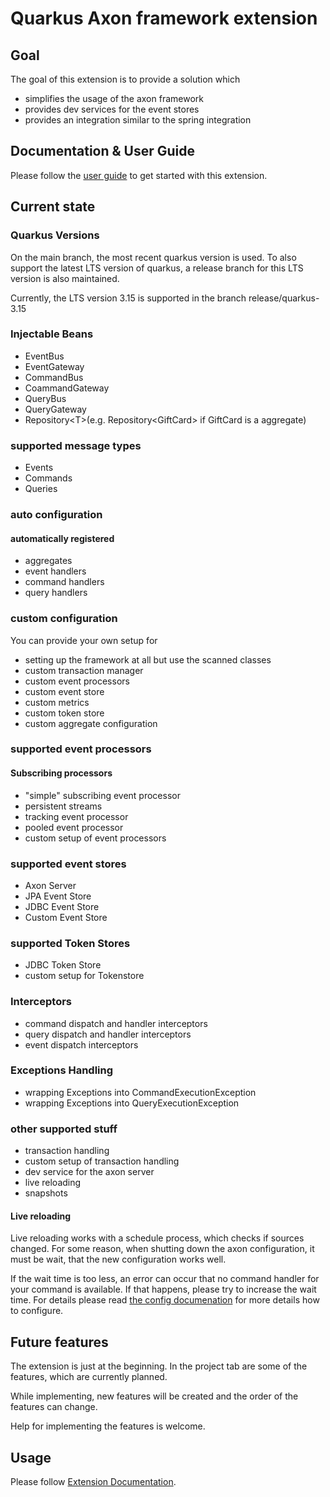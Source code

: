 # Quarkus Axon framework extension

## Goal

The goal of this extension is to provide a solution which

* simplifies the usage of the axon framework
* provides dev services for the event stores
* provides an integration similar to the spring integration

## Documentation & User Guide
Please follow the [user guide](docs/modules/ROOT/pages/index.adoc) to get started with this extension.

## Current state

### Quarkus Versions
On the main branch, the most recent quarkus version is used.
To also support the latest LTS version of quarkus, a release branch for this LTS version is also maintained.

Currently, the LTS version 3.15 is supported in the branch release/quarkus-3.15

### Injectable Beans

* EventBus
* EventGateway
* CommandBus
* CoammandGateway
* QueryBus
* QueryGateway
* Repository\<T>(e.g. Repository\<GiftCard> if GiftCard is a aggregate)

### supported message types

* Events
* Commands
* Queries

### auto configuration

#### automatically registered

* aggregates
* event handlers
* command handlers
* query handlers

### custom configuration
You can provide your own setup for

* setting up the framework at all but use the scanned classes
* custom transaction manager
* custom event processors
* custom event store
* custom metrics
* custom token store
* custom aggregate configuration

### supported event processors

#### Subscribing processors

* "simple" subscribing event processor
* persistent streams
* tracking event processor
* pooled event processor
* custom setup of event processors

### supported event stores

* Axon Server
* JPA Event Store
* JDBC Event Store
* Custom Event Store

### supported Token Stores

* JDBC Token Store
* custom setup for Tokenstore

### Interceptors

* command dispatch and handler interceptors
* query dispatch and handler interceptors
* event dispatch interceptors

### Exceptions Handling

* wrapping Exceptions into CommandExecutionException
* wrapping Exceptions into QueryExecutionException

### other supported stuff

* transaction handling
* custom setup of transaction handling
* dev service for the axon server
* live reloading
* snapshots


#### Live reloading
Live reloading works with a schedule process, which checks if sources changed.
For some reason, when shutting down the axon configuration, it must be wait, that the new configuration works well.

If the wait time is too less, an error can occur that no command handler for your command is available.
If that happens, please try to increase the wait time. For details please read [the config documenation](docs/modules/ROOT/pages/index.adoc) for more details how to configure.

## Future features

The extension is just at the beginning. In the project tab are some of the features, which are currently planned.

While implementing, new features will be created and the order of the features can change.

Help for implementing the features is welcome.

## Usage

Please follow [Extension Documentation](docs/modules/ROOT/pages/index.adoc).

